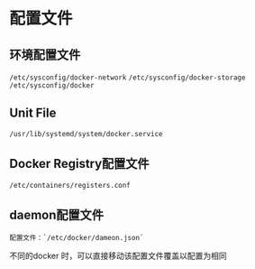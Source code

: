 # 配置文件

## 环境配置文件

`/etc/sysconfig/docker-network`
`/etc/sysconfig/docker-storage`
`/etc/sysconfig/docker`

## Unit File

`/usr/lib/systemd/system/docker.service`

## Docker Registry配置文件

`/etc/containers/registers.conf`

## daemon配置文件

    配置文件：`/etc/docker/dameon.json`

不同的docker 时，可以直接移动该配置文件覆盖以配置为相同